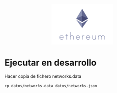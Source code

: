 <p align="center">
  <a href="http://nestjs.com/" target="blank"><img src="assets/logo.webp" width="200" alt="Nest Logo" /></a>
</p>

# Ejecutar en desarrollo

Hacer copia de fichero networks.data
```
cp datos/networks.data datos/networks.json
```